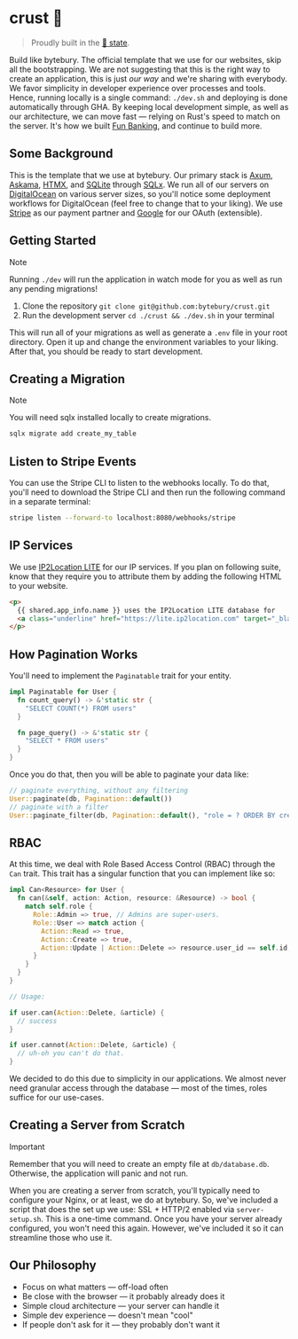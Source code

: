 # crust 🍕

> Proudly built in the [🍕 state](https://portal.ct.gov/).

Build like bytebury. The official template that we use for our websites, skip
all the bootstrapping. We are not suggesting that this is
the right way to create an application, this is just _our way_ and we're sharing
with everybody. We favor simplicity in developer
experience over processes and tools. Hence, running locally is a single command:
`./dev.sh` and deploying is done automatically through
GHA. By keeping local development simple, as well as our architecture, we can
move fast &mdash; relying on Rust's speed to match on the
server. It's how we built [Fun Banking](https://fun-banking.com),
and continue to build more.

## Some Background

This is the template that we use at bytebury. Our primary stack is [Axum](https://github.com/tokio-rs/axum),
[Askama](https://github.com/askama-rs/askama),
[HTMX](https://github.com/bigskysoftware/htmx), and [SQLite](https://sqlite.org/)
through [SQLx](https://github.com/launchbadge/sqlx). We run all of our servers
on [DigitalOcean](https://www.digitalocean.com/) on
various server sizes, so you'll notice some deployment workflows for
DigitalOcean (feel free to change that to your liking).
We use [Stripe](https://stripe.com) as our payment partner and
[Google](https://google.com) for our OAuth (extensible).

## Getting Started

> [!NOTE]
> Running `./dev` will run the application in watch mode for you as well as run
> any pending migrations!

1. Clone the repository `git clone git@github.com:bytebury/crust.git`
2. Run the development server `cd ./crust && ./dev.sh` in your terminal

This will run all of your migrations as well as generate a `.env` file in your
root directory. Open it up and change the environment variables to your liking.
After that, you should be ready to start development.

## Creating a Migration

> [!NOTE]
> You will need sqlx installed locally to create migrations.

```sh
sqlx migrate add create_my_table
```

## Listen to Stripe Events

You can use the Stripe CLI to listen to the webhooks locally. To do that,
you'll need to download the Stripe CLI and then run the following
command in a separate terminal:

```sh
stripe listen --forward-to localhost:8080/webhooks/stripe
```

## IP Services

We use [IP2Location LITE](https://lite.ip2location.com/database-download) for
our IP services. If you plan on following suite, know that they require
you to attribute them by adding the following HTML to your website.

```html
<p>
  {{ shared.app_info.name }} uses the IP2Location LITE database for
  <a class="underline" href="https://lite.ip2location.com" target="_blank">IP geolocation</a>.
</p>
```

## How Pagination Works

You'll need to implement the `Paginatable` trait for your entity.

```rs
impl Paginatable for User {
  fn count_query() -> &'static str {
    "SELECT COUNT(*) FROM users"
  }

  fn page_query() -> &'static str {
    "SELECT * FROM users"
  }
}
```

Once you do that, then you will be able to paginate your data like:

```rs
// paginate everything, without any filtering
User::paginate(db, Pagination::default())
// paginate with a filter
User::paginate_filter(db, Pagination::default(), "role = ? ORDER BY created_at DESC", vec!["admin"])
```

## RBAC

At this time, we deal with Role Based Access Control (RBAC) through the `Can`
trait. This trait has a singular function that you can implement like so:

```rs
impl Can<Resource> for User {
  fn can(&self, action: Action, resource: &Resource) -> bool {
    match self.role {
      Role::Admin => true, // Admins are super-users.
      Role::User => match action {
        Action::Read => true,
        Action::Create => true,
        Action::Update | Action::Delete => resource.user_id == self.id,
      }
    }
  }
}

// Usage:

if user.can(Action::Delete, &article) {
  // success
}

if user.cannot(Action::Delete, &article) {
  // uh-oh you can't do that.
}
```

We decided to do this due to simplicity in our applications. We almost never
need granular access through the database &mdash; most of the times, roles
suffice for our use-cases.

## Creating a Server from Scratch

> [!IMPORTANT]
> Remember that you will need to create an empty file at `db/database.db`.
> Otherwise, the application will panic and not run.

When you are creating a server from scratch, you'll typically need to configure
your Nginx, or at least, we do at bytebury. So, we've included a script that
does the set up we use: SSL + HTTP/2 enabled via `server-setup.sh`. This is
a one-time command. Once you have your server already configured, you won't
need this again. However, we've included it so it can streamline those who use
it.

## Our Philosophy

* Focus on what matters &mdash; off-load often
* Be close with the browser &mdash; it probably already does it
* Simple cloud architecture &mdash; your server can handle it
* Simple dev experience &mdash; doesn't mean "cool"
* If people don't ask for it &mdash; they probably don't want it
